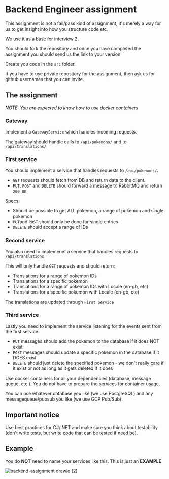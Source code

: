 # Backend Engineer assignment
This assignment is not a fail/pass kind of assignment, it's merely a way for us to get insight into how you structure code etc.

We use it as a base for interview 2.

You should fork the repository and once you have completed the assignment you should send us the link to your version.

Create you code in the `src` folder.

If you have to use private repository for the assignment, then ask us for github usernames that you can invite.

## The assignment
_NOTE: You are expected to know how to use docker containers_

### Gateway
Implement a `GatewayService` which handles incoming requests.

The gateway should handle calls to `/api/pokemons/` and to `/api/translations/`

### First service
You should implement a service that handles requests to `/api/pokemons/`.
- `GET` requests should fetch from DB and return data to the client.
- `PUT`, `POST` and `DELETE` should forward a message to RabbitMQ and return `200 OK`

Specs:
- Should be possible to get ALL pokemon, a range of pokemon and single pokemon
- `PUT`and `POST` should only be done for single entries
- `DELETE` should accept a range of IDs

### Second service
You also need to implemenet a service that handles requests to `/api/translations`

This will only handle `GET` requests and should return:
- Translations for a range of pokemon IDs
- Translations for a specific pokemon
- Translations for a range of pokemon IDs with Locale (en-gb, etc)
- Translations for a specific pokemon with Locale (en-gb, etc)

The translations are updated through `First Service`

### Third service
Lastly you need to implement the service listening for the events sent from the first service.
- `PUT` messages should add the pokemon to the database if it does NOT exist
- `POST` messages should update a specific pokemon in the database if it DOES exist
- `DELETE` should just delete the specified pokemon - we don't really care if it exist or not as long as it gets deleted if it does


Use docker containers for all your dependencies (database, message queue, etc.). You do not have to prepare the services for container usage.

You can use whatever database you like (we use PostgreSQL) and any messagequeue/pubsub you like (we use GCP Pub/Sub).

## Important notice
Use best practices for C#/.NET and make sure you think about testability (don't write tests, but write code that can be tested if need be).

## Example
You do **NOT** need to name your services like this. This is just an **EXAMPLE**

![backend-assignment drawio (2)](https://user-images.githubusercontent.com/1456819/155525766-ad827d19-6f74-4d11-89f5-bc5c17350d31.png)
